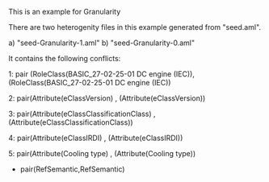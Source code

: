 This is an example for Granularity

There are two heterogenity files in this example generated from "seed.aml".

a) "seed-Granularity-1.aml"
b) "seed-Granularity-0.aml"

It contains the following conflicts:

1: pair (RoleClass(BASIC_27-02-25-01 DC engine (IEC)),(RoleClass(BASIC_27-02-25-01 DC engine (IEC))

2: pair(Attribute(eClassVersion) , (Attribute(eClassVersion))

3: pair(Attribute(eClassClassificationClass) , (Attribute(eClassClassificationClass))

4: pair(Attribute(eClassIRDI) , (Attribute(eClassIRDI))

5: pair(Attribute(Cooling type) , (Attribute(Cooling type))
 
 - pair(RefSemantic,RefSemantic)




